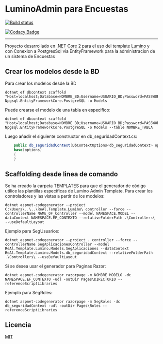 # LuminoAdmin para Encuestas

[![Build status](https://ci.appveyor.com/api/projects/status/rtwos9dek63gh0hu?svg=true)](https://ci.appveyor.com/project/re_al_/real-lumino-encuestas)

[![Codacy Badge](https://api.codacy.com/project/badge/Grade/9ae9d5a6d92548ec941db5b04befaad3)](https://www.codacy.com/app/re_al_/real.lumino.encuestas?utm_source=re_al_@bitbucket.org&amp;utm_medium=referral&amp;utm_content=re_al_/real.lumino.encuestas&amp;utm_campaign=Badge_Grade)

---------------------------------------

Proyecto desarrollado en [.NET Core 2](https://www.microsoft.com/net/) para el uso del template [Lumino](https://medialoot.com/preview/lumino-premium/index.html) y con Conexion a PostgresSql via EntityFramework para la administracion de un sistema de Encuestas


## Crear los modelos desde la BD

Para crear los modelos desde la BD
~~~terminal
dotnet ef dbcontext scaffold "Host=localhost;Database=NOMBRE_BD;Username=USUARIO_BD;Password=PASSWORD_BD" Npgsql.EntityFrameworkCore.PostgreSQL -o Models
~~~

Puede crearse el modelo de una tabla en especifico:
~~~terminal
dotnet ef dbcontext scaffold "Host=localhost;Database=NOMBRE_BD;Username=USUARIO_BD;Password=PASSWORD_BD" Npgsql.EntityFrameworkCore.PostgreSQL -o Models --table NOMBRE_TABLA
~~~

Luego añadir el siguiente constructor en db_seguridadContext.cs:
~~~csharp
    public db_seguridadContext(DbContextOptions<db_seguridadContext> options) :  
    base(options)  
    {  
    }  
~~~

## Scaffolding desde linea de comando
Se ha creado la carpeta TEMPLATES para que el generador de código utilice las plantillas especificas de Lumino Admin Template.
Para crear los controladores y las vistas a partir de los modelos:
~~~terminal
dotnet aspnet-codegenerator --project C:\Users\..\..\ReAl.Template.Lumino\ controller --force --controllerName NAME_OF_Controller --model NAMESPACE.MODEL --dataContext NAMESPACE.EF_CONTEXTO --relativeFolderPath .\Controllers\ --useDefaultLayout
~~~

Ejemplo para SegUsuarios:
~~~terminal
dotnet aspnet-codegenerator --project . controller --force --controllerName SegAplicacionesController --model ReAl.Template.Lumino.Models.SegAplicaciones --dataContext ReAl.Template.Lumino.Models.db_seguridadContext --relativeFolderPath .\Controllers\ --useDefaultLayout
~~~

Si se desea usar el generador para Paginas Razor:
~~~terminal
dotnet aspnet-codegenerator razorpage -m NOMBRE_MODELO -dc NAMESPACE.EF_CONTEXTO -udl -outDir Pages\DIRECTORIO --referenceScriptLibraries
~~~

Ejemplo para SegRoles:
~~~terminal
dotnet aspnet-codegenerator razorpage -m SegRoles -dc db_seguridadContext -udl -outDir Pages\Roles --referenceScriptLibraries
~~~

## Licencia
[MIT](LICENSE)